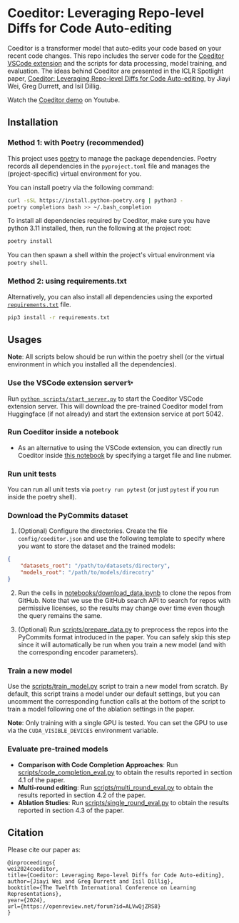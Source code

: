 # Coeditor: Leveraging Repo-level Diffs for Code Auto-editing

Coeditor is a transformer model that auto-edits your code based on your recent code changes. This repo includes the server code for the [Coeditor VSCode extension](https://marketplace.visualstudio.com/items?itemName=JiayiWei.vscode-coeditor) and the scripts for data processing, model training, and evaluation. The ideas behind Coeditor are presented in the ICLR Spotlight paper, [Coeditor: Leveraging Repo-level Diffs for Code Auto-editing](https://openreview.net/forum?id=ALVwQjZRS8), by Jiayi Wei, Greg Durrett, and Isil Dillig.

Watch the [Coeditor demo](https://www.youtube.com/watch?v=hjZE__jslzs) on Youtube.

## Installation

### Method 1: with Poetry (recommended)

This project uses [poetry](https://python-poetry.org) to manage the package dependencies. Poetry records all dependencies in the `pyproject.toml` file and manages the (project-specific) virtual environment for you.

You can install poetry via the following command:

```bash
curl -sSL https://install.python-poetry.org | python3 -
poetry completions bash >> ~/.bash_completion
```

To install all dependencies required by Coeditor, make sure you have python 3.11 installed, then, run the following at the project root:

```bash
poetry install
```

You can then spawn a shell within the project's virtual environment via `poetry shell`.

### Method 2: using requirements.txt

Alternatively, you can also install all dependencies using the exported [`requirements.txt`](requirements.txt) file.

```bash
pip3 install -r requirements.txt
```

## Usages

**Note**: All scripts below should be run within the poetry shell (or the virtual environment in which you installed all the dependencies).

### Use the VSCode extension server✨

Run [`python scripts/start_server.py`](scripts/start_server.py) to start the Coeditor VSCode extension server. This will download the pre-trained Coeditor model from Huggingface (if not already) and start the extension service at port 5042.

### Run Coeditor inside a notebook
- As an alternative to using the VSCode extension, you can directly run Coeditor inside [this notebook](notebooks/run_api.ipynb) by specifying a target file and line nubmer.

### Run unit tests

You can run all unit tests via `poetry run pytest` (or just `pytest` if you run inside the poetry shell).

### Download the PyCommits dataset

1. (Optional) Configure the directories. Create the file `config/coeditor.json` and use the following template to specify where you want to store the dataset and the trained models:

```json
{
    "datasets_root": "/path/to/datasets/directory",
    "models_root": "/path/to/models/direcotry"
}
```

2. Run the cells in [notebooks/download_data.ipynb](notebooks/download_data.ipynb) to clone the repos from GitHub. Note that we use the GitHub search API to search for repos with permissive licenses, so the results may change over time even though the query remains the same.

3. (Optional) Run [scripts/prepare_data.py](scripts/prepare_data.py) to preprocess the repos into the PyCommits format introduced in the paper. You can safely skip this step since it will automatically be run when you train a new model (and with the corresponding encoder parameters).

### Train a new model

Use the [scripts/train_model.py](scripts/train_model.py) script to train a new model from scratch. By default, this script trains a model under our default settings, but you can uncomment the corresponding function calls at the bottom of the script to train a model following one of the ablation settings in the paper.

**Note**: Only training with a single GPU is tested. You can set the GPU to use via the `CUDA_VISIBLE_DEVICES` environment variable.

### Evaluate pre-trained models

- **Comparison with Code Completion Approaches**: Run [scripts/code_completion_eval.py](scripts/code_completion_eval.py) to obtain the results reported in section 4.1 of the paper.
- **Multi-round editing**: Run [scripts/multi_round_eval.py](scripts/multi_round_eval.py) to obtain the results reported in section 4.2 of the paper.
- **Ablation Studies**: Run [scripts/single_round_eval.py](scripts/single_round_eval.py) to obtain the results reported in section 4.3 of the paper.


## Citation
Please cite our paper as:
```
@inproceedings{
wei2024coeditor,
title={Coeditor: Leveraging Repo-level Diffs for Code Auto-editing},
author={Jiayi Wei and Greg Durrett and Isil Dillig},
booktitle={The Twelfth International Conference on Learning Representations},
year={2024},
url={https://openreview.net/forum?id=ALVwQjZRS8}
}
```
